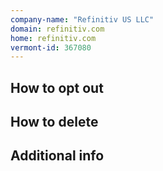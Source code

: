 ```yaml
---
company-name: "Refinitiv US LLC"
domain: refinitiv.com
home: refinitiv.com
vermont-id: 367080
---
```

## How to opt out




## How to delete




## Additional info


















